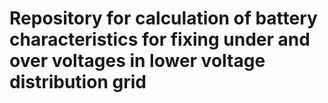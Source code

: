 # Repository for calculation of battery characteristics for fixing under and over voltages in lower voltage distribution grid




